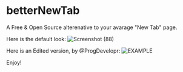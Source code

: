 # betterNewTab
A Free & Open Source alterenative to your avarage "New Tab" page.



Here is the default look:
![Screenshot (88)](https://github.com/user-attachments/assets/d63889fa-e518-47bb-bd95-7d30681af0b1)



Here is an Edited version, by @ProgDevelopr:
![EXAMPLE](https://github.com/user-attachments/assets/5fe70b29-b72a-4896-bc32-979df5b618fc)



Enjoy!
